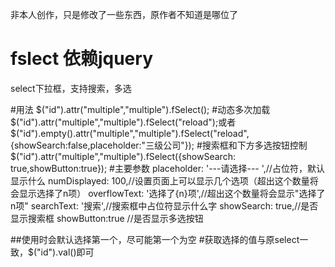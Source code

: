 
非本人创作，只是修改了一些东西，原作者不知道是哪位了

# fslect  依赖jquery
select下拉框，支持搜索，多选

#用法
$("id").attr("multiple","multiple").fSelect();
#动态多次加载
$("id").attr("multiple","multiple").fSelect("reload");或者$("id").empty().attr("multiple","multiple").fSelect("reload",{showSearch:false,placeholder:"三级公司"});
#搜索框和下方多选按钮控制
$("id").attr("multiple","multiple").fSelect({showSearch: true,showButton:true});
#主要参数
placeholder:  '---请选择--- ',//占位符，默认显示什么
numDisplayed: 100,//设置页面上可以显示几个选项（超出这个数量将会显示选择了n项）
overflowText: '选择了{n}项',//超出这个数量将会显示"选择了n项"
searchText: '搜索',//搜索框中占位符显示什么字
showSearch: true,//是否显示搜索框
showButton:true //是否显示多选按钮

##使用时会默认选择第一个，尽可能第一个为空
#获取选择的值与原select一致，$("id").val()即可
